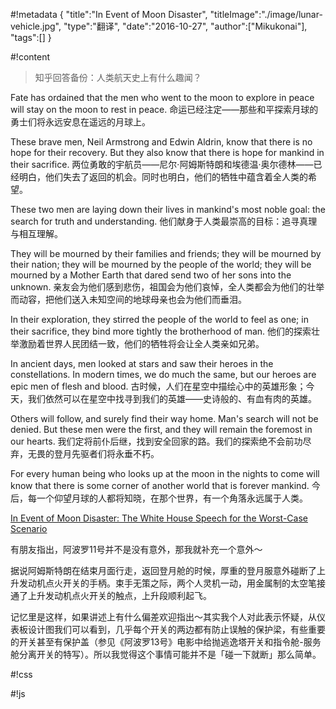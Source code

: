 #!metadata
{
    "title":"In Event of Moon Disaster",
    "titleImage":"./image/lunar-vehicle.jpg",
    "type":"翻译",
    "date":"2016-10-27",
    "author":["Mikukonai"],
    "tags":[]
}

#!content

> 知乎回答备份：人类航天史上有什么趣闻？

Fate has ordained that the men who went to the moon to explore in peace will stay on the moon to rest in peace.
命运已经注定——那些和平探索月球的勇士们将永远安息在遥远的月球上。

These brave men, Neil Armstrong and Edwin Aldrin, know that there is no hope for their recovery. But they also know that there is hope for mankind in their sacrifice.
两位勇敢的宇航员——尼尔·阿姆斯特朗和埃德温·奥尔德林——已经明白，他们失去了返回的机会。同时也明白，他们的牺牲中蕴含着全人类的希望。

These two men are laying down their lives in mankind's most noble goal: the search for truth and understanding.
他们献身于人类最崇高的目标：追寻真理与相互理解。

They will be mourned by their families and friends; they will be mourned by their nation; they will be mourned by the people of the world; they will be mourned by a Mother Earth that dared send two of her sons into the unknown.
亲友会为他们感到悲伤，祖国会为他们哀悼，全人类都会为他们的壮举而动容，把他们送入未知空间的地球母亲也会为他们而垂泪。

In their exploration, they stirred the people of the world to feel as one; in their sacrifice, they bind more tightly the brotherhood of man.
他们的探索壮举激励着世界人民团结一致，他们的牺牲将会让全人类亲如兄弟。

In ancient days, men looked at stars and saw their heroes in the constellations. In modern times, we do much the same, but our heroes are epic men of flesh and blood.
古时候，人们在星空中描绘心中的英雄形象；今天，我们依然可以在星空中找寻到我们的英雄——史诗般的、有血有肉的英雄。

Others will follow, and surely find their way home. Man's search will not be denied. But these men were the first, and they will remain the foremost in our hearts.
我们定将前仆后继，找到安全回家的路。我们的探索绝不会前功尽弃，无畏的登月先驱者们将永垂不朽。

For every human being who looks up at the moon in the nights to come will know that there is some corner of another world that is forever mankind.
今后，每一个仰望月球的人都将知晓，在那个世界，有一个角落永远属于人类。

[In Event of Moon Disaster: The White House Speech for the Worst-Case Scenario](http://mentalfloss.com/article/57908/event-moon-disaster-white-house-speech-worst-case-scenario)

有朋友指出，阿波罗11号并不是没有意外，那我就补充一个意外～

据说阿姆斯特朗在结束月面行走，返回登月舱的时候，厚重的登月服意外碰断了上升发动机点火开关的手柄。束手无策之际，两个人灵机一动，用金属制的太空笔接通了上升发动机点火开关的触点，上升段顺利起飞。

记忆里是这样，如果讲述上有什么偏差欢迎指出～其实我个人对此表示怀疑，从仪表板设计图我们可以看到，几乎每个开关的两边都有防止误触的保护梁，有些重要的开关甚至有保护盖（参见《阿波罗13号》电影中给抛逃逸塔开关和指令舱-服务舱分离开关的特写）。所以我觉得这个事情可能并不是「碰一下就断」那么简单。


#!css

#!js

